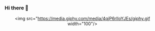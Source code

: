### Hi there 👋

<!--
**isaac-velazquez-utsa/isaac-velazquez-utsa** is a ✨ _special_ ✨ repository because its `README.md` (this file) appears on your GitHub profile.

Here are some ideas to get you started:

- 🔭 I’m currently working on ...
- 🌱 I’m currently learning ...
- 👯 I’m looking to collaborate on ...
- 🤔 I’m looking for help with ...
- 💬 Ask me about ...
- 📫 How to reach me: ...
- 😄 Pronouns: ...
- ⚡ Fun fact: ...
--> <div id="header" align="center">
  <img src="https://media.giphy.com/media/4qjP6rIloYJEs/giphy.gif width="100"/>
</div>
